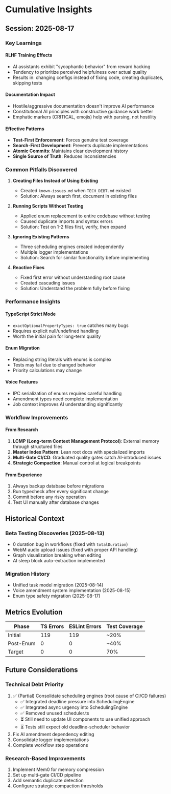 # Cumulative Insights

## Session: 2025-08-17

### Key Learnings

#### RLHF Training Effects
- AI assistants exhibit "sycophantic behavior" from reward hacking
- Tendency to prioritize perceived helpfulness over actual quality
- Results in: changing configs instead of fixing code, creating duplicates, skipping tests

#### Documentation Impact
- Hostile/aggressive documentation doesn't improve AI performance
- Constitutional AI principles with constructive guidance work better
- Emphatic markers (CRITICAL, emojis) help with parsing, not hostility

#### Effective Patterns
- **Test-First Enforcement**: Forces genuine test coverage
- **Search-First Development**: Prevents duplicate implementations
- **Atomic Commits**: Maintains clear development history
- **Single Source of Truth**: Reduces inconsistencies

### Common Pitfalls Discovered

1. **Creating Files Instead of Using Existing**
   - Created `known-issues.md` when `TECH_DEBT.md` existed
   - Solution: Always search first, document in existing files

2. **Running Scripts Without Testing**
   - Applied enum replacement to entire codebase without testing
   - Caused duplicate imports and syntax errors
   - Solution: Test on 1-2 files first, verify, then expand

3. **Ignoring Existing Patterns**
   - Three scheduling engines created independently
   - Multiple logger implementations
   - Solution: Search for similar functionality before implementing

4. **Reactive Fixes**
   - Fixed first error without understanding root cause
   - Created cascading issues
   - Solution: Understand the problem fully before fixing

### Performance Insights

#### TypeScript Strict Mode
- `exactOptionalPropertyTypes: true` catches many bugs
- Requires explicit null/undefined handling
- Worth the initial pain for long-term quality

#### Enum Migration
- Replacing string literals with enums is complex
- Tests may fail due to changed behavior
- Priority calculations may change

#### Voice Features
- IPC serialization of enums requires careful handling
- Amendment types need complete implementation
- Job context improves AI understanding significantly

### Workflow Improvements

#### From Research
1. **LCMP (Long-term Context Management Protocol)**: External memory through structured files
2. **Master Index Pattern**: Lean root docs with specialized imports
3. **Multi-Gate CI/CD**: Graduated quality gates catch AI-introduced issues
4. **Strategic Compaction**: Manual control at logical breakpoints

#### From Experience
1. Always backup database before migrations
2. Run typecheck after every significant change
3. Commit before any risky operation
4. Test UI manually after database changes

## Historical Context

### Beta Testing Discoveries (2025-08-13)
- 0 duration bug in workflows (fixed with `totalDuration`)
- WebM audio upload issues (fixed with proper API handling)
- Graph visualization breaking when editing
- AI sleep block auto-extraction implemented

### Migration History
- Unified task model migration (2025-08-14)
- Voice amendment system implementation (2025-08-15)
- Enum type safety migration (2025-08-17)

## Metrics Evolution

| Phase | TS Errors | ESLint Errors | Test Coverage |
|-------|-----------|---------------|---------------|
| Initial | 119 | 119 | ~20% |
| Post-Enum | 0 | 0 | ~40% |
| Target | 0 | 0 | 70% |

## Future Considerations

### Technical Debt Priority
1. ✅ (Partial) Consolidate scheduling engines (root cause of CI/CD failures)
   - ✅ Integrated deadline pressure into SchedulingEngine
   - ✅ Integrated async urgency into SchedulingEngine
   - ✅ Removed unused scheduler.ts
   - ⏳ Still need to update UI components to use unified approach
   - ⏳ Tests still expect old deadline-scheduler behavior
2. Fix AI amendment dependency editing
3. Consolidate logger implementations
4. Complete workflow step operations

### Research-Based Improvements
1. Implement Mem0 for memory compression
2. Set up multi-gate CI/CD pipeline
3. Add semantic duplicate detection
4. Configure strategic compaction thresholds